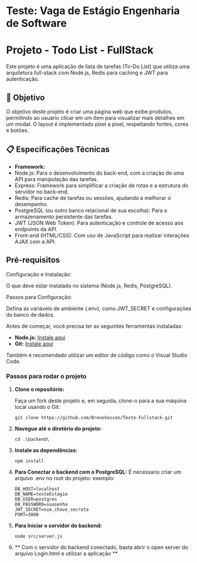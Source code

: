 # Teste: Vaga de Estágio Engenharia de Software

# Projeto - Todo List - FullStack 

Este projeto é uma aplicação de lista de tarefas (To-Do List) que utiliza uma arquitetura full-stack com Node.js, Redis para caching e JWT para autenticação. 

## 🎯 Objetivo

O objetivo deste projeto é criar uma página web que exibe produtos, permitindo ao usuário clicar em um item para visualizar mais detalhes em um modal. O layout é implementado pixel a pixel, respeitando fontes, cores e botões.

## 📋 Especificações Técnicas

- **Framework:**
- Node.js: Para o desenvolvimento do back-end, com a criação de uma API para manipulação das tarefas.
- Express: Framework para simplificar a criação de rotas e a estrutura do servidor no back-end.
- Redis: Para cache de tarefas ou sessões, ajudando a melhorar o desempenho.
- PostgreSQL (ou outro banco relacional de sua escolha): Para o armazenamento persistente das tarefas.
- JWT (JSON Web Token): Para autenticação e controle de acesso aos endpoints da API.
- Front-end (HTML/CSS): Com uso de JavaScript para realizar interações AJAX com a API.


## Pré-requisitos

Configuração e Instalação:

O que deve estar instalado no sistema (Node.js, Redis, PostgreSQL). 

Passos para Configuração: 

Defina as variáveis de ambiente (.env), como JWT_SECRET e configurações do banco de dados. 

Antes de começar, você precisa ter as seguintes ferramentas instaladas:

- **Node.js:** [Instale aqui](https://nodejs.org/)
- **Git:** [Instale aqui](https://git-scm.com/)

Também é recomendado utilizar um editor de código como o Visual Studio Code.

### Passos para rodar o projeto

1. **Clone o repositório:**

   Faça um fork deste projeto e, em seguida, clone-o para a sua máquina local usando o Git:

   ```
   git clone https://github.com/BrenoVascon/Teste-Fullstack.git
   ```

2. **Navegue até o diretório do projeto:**
   ```
   cd .\backend\
   ```


3. **Instale as dependências:**
   ```
   npm install
   ```
4. **Para Conectar o backend com o PostgreSQL:**
   É necessario criar um arquivo .env no root do projeto:
    exemplo:
    ```
    DB_HOST=localhost
    DB_NAME=testeEstagio
    DB_USER=postgres
    DB_PASSWORD=suasenha
    JWT_SECRET=sua_chave_secreta
    PORT=3000
    ```

   

5. **Para Iniciar o servidor do backend:**
    ```
    node src/server.js
    ```
6. ** Com o servidor do backend conectado, basta abrir o open server do arquivo Login.html e utilizar a aplicação **

